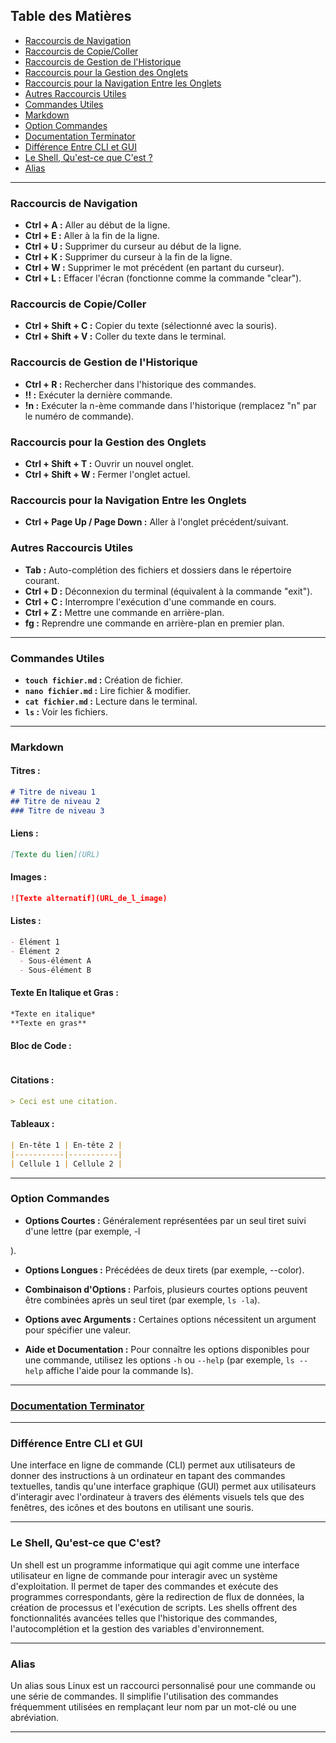 ## Table des Matières

- [Raccourcis de Navigation](#raccourcis-de-navigation)
- [Raccourcis de Copie/Coller](#raccourcis-de-copiecoller)
- [Raccourcis de Gestion de l'Historique](#raccourcis-de-gestion-de-lhistorique)
- [Raccourcis pour la Gestion des Onglets](#raccourcis-pour-la-gestion-des-onglets)
- [Raccourcis pour la Navigation Entre les Onglets](#raccourcis-pour-la-navigation-entre-les-onglets)
- [Autres Raccourcis Utiles](#autres-raccourcis-utiles)
- [Commandes Utiles](#commandes-utiles)
- [Markdown](#markdown)
- [Option Commandes](#option-commandes)
- [Documentation Terminator](#documentation-terminator)
- [Différence Entre CLI et GUI](#différence-entre-cli-et-gui)
- [Le Shell, Qu'est-ce que C'est ?](#le-shell-quest-ce-que-cest)
- [Alias](#alias)

---

### Raccourcis de Navigation

- **Ctrl + A :** Aller au début de la ligne.
- **Ctrl + E :** Aller à la fin de la ligne.
- **Ctrl + U :** Supprimer du curseur au début de la ligne.
- **Ctrl + K :** Supprimer du curseur à la fin de la ligne.
- **Ctrl + W :** Supprimer le mot précédent (en partant du curseur).
- **Ctrl + L :** Effacer l'écran (fonctionne comme la commande "clear").

### Raccourcis de Copie/Coller

- **Ctrl + Shift + C :** Copier du texte (sélectionné avec la souris).
- **Ctrl + Shift + V :** Coller du texte dans le terminal.

### Raccourcis de Gestion de l'Historique

- **Ctrl + R :** Rechercher dans l'historique des commandes.
- **!! :** Exécuter la dernière commande.
- **!n :** Exécuter la n-ème commande dans l'historique (remplacez "n" par le numéro de commande).

### Raccourcis pour la Gestion des Onglets

- **Ctrl + Shift + T :** Ouvrir un nouvel onglet.
- **Ctrl + Shift + W :** Fermer l'onglet actuel.

### Raccourcis pour la Navigation Entre les Onglets

- **Ctrl + Page Up / Page Down :** Aller à l'onglet précédent/suivant.

### Autres Raccourcis Utiles

- **Tab :** Auto-complétion des fichiers et dossiers dans le répertoire courant.
- **Ctrl + D :** Déconnexion du terminal (équivalent à la commande "exit").
- **Ctrl + C :** Interrompre l'exécution d'une commande en cours.
- **Ctrl + Z :** Mettre une commande en arrière-plan.
- **fg :** Reprendre une commande en arrière-plan en premier plan.

---

### Commandes Utiles

- **`touch fichier.md` :** Création de fichier.
- **`nano fichier.md` :** Lire fichier & modifier.
- **`cat fichier.md` :** Lecture dans le terminal.
- **`ls` :** Voir les fichiers.

---

### Markdown

#### Titres :
```markdown
# Titre de niveau 1
## Titre de niveau 2
### Titre de niveau 3
```

#### Liens :
```markdown
[Texte du lien](URL)
```

#### Images :
```markdown
![Texte alternatif](URL_de_l_image)
```

#### Listes :
```markdown
- Élément 1
- Élément 2
  - Sous-élément A
  - Sous-élément B
```

#### Texte En Italique et Gras :
```markdown
*Texte en italique*
**Texte en gras**
```

#### Bloc de Code :
```markdown
```

#### Citations :
```markdown
> Ceci est une citation.
```

#### Tableaux :
```markdown
| En-tête 1 | En-tête 2 |
|-----------|-----------|
| Cellule 1 | Cellule 2 |
```

---

### Option Commandes

- **Options Courtes :** Généralement représentées par un seul tiret suivi d'une lettre (par exemple, -l

).
- **Options Longues :** Précédées de deux tirets (par exemple, --color).
- **Combinaison d'Options :** Parfois, plusieurs courtes options peuvent être combinées après un seul tiret (par exemple, `ls -la`).
- **Options avec Arguments :** Certaines options nécessitent un argument pour spécifier une valeur.

- **Aide et Documentation :** Pour connaître les options disponibles pour une commande, utilisez les options `-h` ou `--help` (par exemple, `ls --help` affiche l'aide pour la commande ls).

---

### [Documentation Terminator](https://terminator-gtk3.readthedocs.io/en/latest/)

---

### Différence Entre CLI et GUI

Une interface en ligne de commande (CLI) permet aux utilisateurs de donner des instructions à un ordinateur en tapant des commandes textuelles, tandis qu'une interface graphique (GUI) permet aux utilisateurs d'interagir avec l'ordinateur à travers des éléments visuels tels que des fenêtres, des icônes et des boutons en utilisant une souris.

---

### Le Shell, Qu'est-ce que C'est?

Un shell est un programme informatique qui agit comme une interface utilisateur en ligne de commande pour interagir avec un système d'exploitation. Il permet de taper des commandes et exécute des programmes correspondants, gère la redirection de flux de données, la création de processus et l'exécution de scripts. Les shells offrent des fonctionnalités avancées telles que l'historique des commandes, l'autocomplétion et la gestion des variables d'environnement.

---

### Alias 

Un alias sous Linux est un raccourci personnalisé pour une commande ou une série de commandes. Il simplifie l'utilisation des commandes fréquemment utilisées en remplaçant leur nom par un mot-clé ou une abréviation.

---
